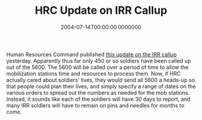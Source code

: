 ﻿---
title: HRC Update on IRR Callup
date: "2004-07-14T00:00:00.0000000"
featuredImage: img/hrc-update-on-irr-callup-featured.png
---

Human Resources Command published [this update on the IRR callup](https://www.2xcitizen.usar.army.mil/news/irrcallup-7-13-04.asp) yesterday. Apparently thus far only 450 or so soldiers have been called up out of the 5600. The 5600 will be called over a period of time to allow the mobilization stations time and resources to process them. Now, if HRC actually cared about soldiers' lives, they would send all 5600 a heads-up so that people could plan their lives, and simply specify a range of dates on the various orders to spread out the numbers as needed for the mob stations. Instead, it sounds like each of the soldiers will have 30 days to report, and many IRR soldiers will have to remain on pins and needles for months to come.

